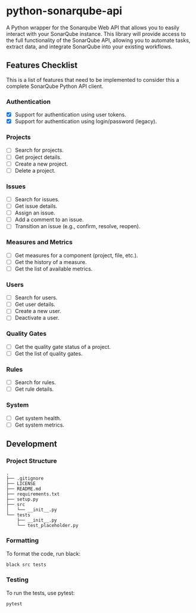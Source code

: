 # python-sonarqube-api

A Python wrapper for the Sonarqube Web API that allows you to easily interact with your SonarQube instance. This library will provide access to the full functionality of the SonarQube API, allowing you to automate tasks, extract data, and integrate SonarQube into your existing workflows.

## Features Checklist

This is a list of features that need to be implemented to consider this a complete SonarQube Python API client.

### Authentication
- [x] Support for authentication using user tokens.
- [x] Support for authentication using login/password (legacy).

### Projects
- [ ] Search for projects.
- [ ] Get project details.
- [ ] Create a new project.
- [ ] Delete a project.

### Issues
- [ ] Search for issues.
- [ ] Get issue details.
- [ ] Assign an issue.
- [ ] Add a comment to an issue.
- [ ] Transition an issue (e.g., confirm, resolve, reopen).

### Measures and Metrics
- [ ] Get measures for a component (project, file, etc.).
- [ ] Get the history of a measure.
- [ ] Get the list of available metrics.

### Users
- [ ] Search for users.
- [ ] Get user details.
- [ ] Create a new user.
- [ ] Deactivate a user.

### Quality Gates
- [ ] Get the quality gate status of a project.
- [ ] Get the list of quality gates.

### Rules
- [ ] Search for rules.
- [ ] Get rule details.

### System
- [ ] Get system health.
- [ ] Get system metrics.

## Development

### Project Structure
```
.
├── .gitignore
├── LICENSE
├── README.md
├── requirements.txt
├── setup.py
├── src
│   └── __init__.py
└── tests
    ├── __init__.py
    └── test_placeholder.py
```

### Formatting

To format the code, run black:

```bash
black src tests
```

### Testing

To run the tests, use pytest:

```bash
pytest
```
